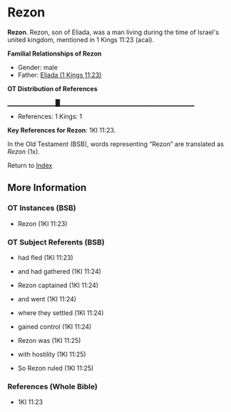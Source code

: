 # Rezon
**Rezon**. 
Rezon, son of Eliada, was a man living during the time of Israel's united kingdom, mentioned in 1 Kings 11:23 (acai). 




**Familial Relationships of Rezon**


* Gender: male
* Father: [Eliada (1 Kings 11:23)](Eliada.2.md)


**OT Distribution of References**

▁▁▁▁▁▁▁▁▁▁█▁▁▁▁▁▁▁▁▁▁▁▁▁▁▁▁▁▁▁▁▁▁▁▁▁▁▁▁
* References: 1 Kings: 1



**Key References for Rezon**: 
1KI 11:23. 


In the Old Testament (BSB), words representing “Rezon” are translated as 
*Rezon* (1x). 




Return to [Index](00-Index.md)

## More Information

### OT Instances (BSB)

* Rezon (1KI 11:23)



### OT Subject Referents (BSB)

* had fled (1KI 11:23)

* and had gathered (1KI 11:24)

* Rezon captained (1KI 11:24)

* and went (1KI 11:24)

* where they settled (1KI 11:24)

* gained control (1KI 11:24)

* Rezon was (1KI 11:25)

* with hostility (1KI 11:25)

* So Rezon ruled (1KI 11:25)



### References (Whole Bible)

* 1KI 11:23




